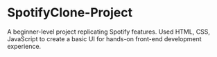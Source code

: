 # SpotifyClone-Project
A beginner-level project replicating Spotify features. Used HTML, CSS, JavaScript to create a basic UI for hands-on front-end development experience.
